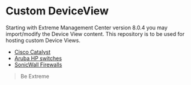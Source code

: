 # Custom DeviceView

Starting with Extreme Management Center version 8.0.4 you may import/modify the Device View content. This repository is to be used for hosting custom Device Views. 

* [Cisco Catalyst](Cisco/README.md)
* [Aruba HP switches](Aruba-HP/README.md)
* [SonicWall Firewalls](SonicWall/README.md)

>Be Extreme